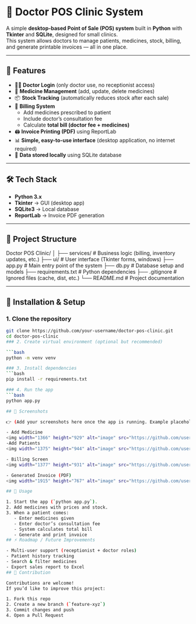 # 🏥 Doctor POS Clinic System

A simple **desktop-based Point of Sale (POS) system** built in **Python** with **Tkinter** and **SQLite**, designed for small clinics.  
This system allows doctors to manage patients, medicines, stock, billing, and generate printable invoices — all in one place.  

---

## 📌 Features

- 👨‍⚕️ **Doctor Login** (only doctor use, no receptionist access)  
- 💊 **Medicine Management** (add, update, delete medicines)  
- 📦 **Stock Tracking** (automatically reduces stock after each sale)  
- 🧾 **Billing System**  
  - Add medicines prescribed to patient  
  - Include doctor’s consultation fee  
  - Calculate **total bill (doctor fee + medicines)**  
- 🖨 **Invoice Printing (PDF)** using ReportLab  
- 📊 **Simple, easy-to-use interface** (desktop application, no internet required)  
- 💾 **Data stored locally** using SQLite database  

---

## 🛠️ Tech Stack

- **Python 3.x**  
- **Tkinter** → GUI (desktop app)  
- **SQLite3** → Local database  
- **ReportLab** → Invoice PDF generation  

---

## 📂 Project Structure

Doctor POS Clinic/
│
├── services/ # Business logic (billing, inventory updates, etc.)
├── ui/ # User interface (Tkinter forms, windows)
├── app.py # Main entry point of the system
├── db.py # Database setup and models
├── requirements.txt # Python dependencies
├── .gitignore # Ignored files (cache, dist, etc.)
└── README.md # Project documentation


</details>

---

## 🚀 Installation & Setup

### 1. Clone the repository
```bash
git clone https://github.com/your-username/doctor-pos-clinic.git
cd doctor-pos-clinic
### 2. Create virtual environment (optional but recommended)

```bash
python -m venv venv

### 3. Install dependencies
```bash
pip install -r requirements.txt

### 4. Run the app
```bash
python app.py

## 📸 Screenshots  

👉 (Add your screenshots here once the app is running. Example placeholders below:)  

- Add Medicine
<img width="1366" height="929" alt="image" src="https://github.com/user-attachments/assets/bd06175c-3be0-411c-82b5-6da100fcf3fc" />
-Add Patients
<img width="1375" height="944" alt="image" src="https://github.com/user-attachments/assets/8797621b-406f-442a-9936-6120b9dce325" />

- Billing Screen
<img width="1377" height="931" alt="image" src="https://github.com/user-attachments/assets/8de3bdfa-7461-4e57-a44d-85e7b4c52843" />

- Generated Invoice (PDF)  
<img width="1915" height="767" alt="image" src="https://github.com/user-attachments/assets/dba3947a-d4dc-49ab-989d-4dccb3bb80ef" />

## 📖 Usage  

1. Start the app (`python app.py`).    
2. Add medicines with prices and stock.  
3. When a patient comes:  
   - Enter medicines given  
   - Enter doctor’s consultation fee  
   - System calculates total bill  
   - Generate and print invoice  
## ⚡ Roadmap / Future Improvements  

- Multi-user support (receptionist + doctor roles)  
- Patient history tracking  
- Search & filter medicines  
- Export sales report to Excel  
## 🤝 Contribution  

Contributions are welcome!  
If you’d like to improve this project:  

1. Fork this repo  
2. Create a new branch (`feature-xyz`)  
3. Commit changes and push  
4. Open a Pull Request  
